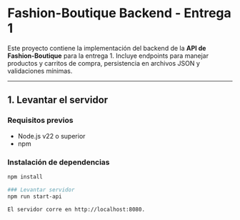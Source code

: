 # Fashion-Boutique Backend - Entrega 1

Este proyecto contiene la implementación del backend de la **API de Fashion-Boutique** para la entrega 1. Incluye endpoints para manejar productos y carritos de compra, persistencia en archivos JSON y validaciones mínimas.

---

## 1. Levantar el servidor

### Requisitos previos
- Node.js v22 o superior
- npm

### Instalación de dependencias
```bash
npm install

### Levantar servidor
npm run start-api

El servidor corre en http://localhost:8080.
